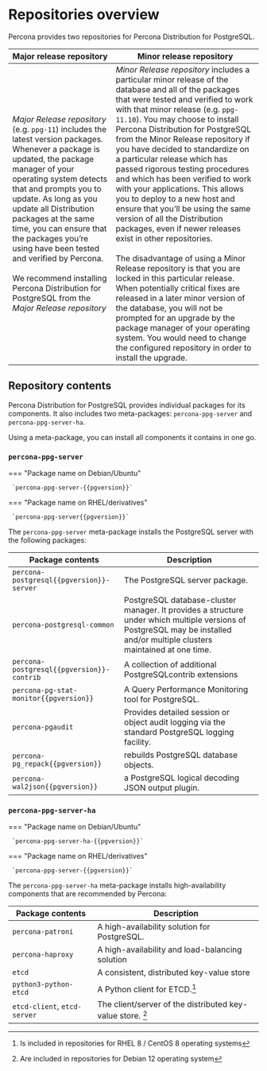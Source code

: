 # Repositories overview

Percona provides two repositories for Percona Distribution for PostgreSQL. 

| Major release repository | Minor release repository | 
| ------------------------ | ------------------------ | 
| *Major Release repository* (e.g. `ppg-11`) includes the latest version packages. Whenever a package is updated, the package manager of your operating system detects that and prompts you to update. As long as you update all Distribution packages at the same time, you can ensure that the packages you’re using have been tested and verified by Percona. <br><br> We recommend installing Percona Distribution for PostgreSQL from the *Major Release repository* |*Minor Release repository* includes a particular minor release of the database and all of the packages that were tested and verified to work with that minor release (e.g. `ppg-11.10`). You may choose to install Percona Distribution for PostgreSQL from the Minor Release repository if you have decided to standardize on a particular release which has passed rigorous testing procedures and which has been verified to work with your applications. This allows you to deploy to a new host and ensure that you’ll be using the same version of all the Distribution packages, even if newer releases exist in other repositories.<br> <br> The disadvantage of using a Minor Release repository is that you are locked in this particular release. When potentially critical fixes are released in a later minor version of the database, you will not be prompted for an upgrade by the package manager of your operating system. You would need to change the configured repository in order to install the upgrade.|


## Repository contents

Percona Distribution for PostgreSQL provides individual packages for its components. It also includes two meta-packages: `percona-ppg-server` and `percona-ppg-server-ha`.

Using a meta-package, you can install all components it contains in one go.

### `percona-ppg-server`

=== "Package name on Debian/Ubuntu"

     `percona-ppg-server-{{pgversion}}`

=== "Package name on RHEL/derivatives"

     `percona-ppg-server{{pgversion}}`

The `percona-ppg-server` meta-package installs the PostgreSQL server with the following packages:

| Package contents | Description                             |  
| ---------------- | --------------------------------------- | 
| `percona-postgresql{{pgversion}}-server` | The PostgreSQL server package. |
| `percona-postgresql-common` | PostgreSQL database-cluster manager. It provides a structure under which multiple versions of PostgreSQL may be installed and/or multiple clusters maintained at one time.|
| `percona-postgresql{{pgversion}}-contrib` | A collection of additional PostgreSQLcontrib extensions | 
| `percona-pg-stat-monitor{{pgversion}}` | A Query Performance Monitoring tool for PostgreSQL. | 
| `percona-pgaudit` | Provides detailed session or object audit logging via the standard PostgreSQL logging facility. | 
| `percona-pg_repack{{pgversion}}`| rebuilds PostgreSQL database objects.| 
| `percona-wal2json{{pgversion}}` | a PostgreSQL logical decoding JSON output plugin.|


### `percona-ppg-server-ha`

=== "Package name on Debian/Ubuntu"

     `percona-ppg-server-ha-{{pgversion}}`

=== "Package name on RHEL/derivatives"

     `percona-ppg-server-{{pgversion}}`

The `percona-ppg-server-ha` meta-package installs high-availability components that are recommended by Percona:

| Package contents | Description                             |  
| ---------------- | --------------------------------------- | 
| `percona-patroni`| A high-availability solution for PostgreSQL. | 
| `percona-haproxy`| A high-availability and load-balancing solution |
| `etcd`           | A consistent, distributed key-value store | 
| `python3-python-etcd` | A Python client for ETCD.[^1] |
| `etcd-client`, `etcd-server` | The client/server of the distributed key-value store. [^2]| 



[^1]: Is included in repositories for RHEL 8 / CentOS 8 operating systems
[^2]: Are included in repositories for Debian 12 operating system
